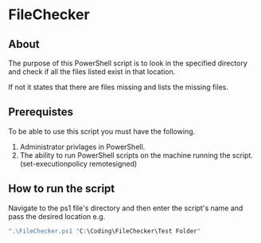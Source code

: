 # FileChecker

## About 
The purpose of this PowerShell script is to look in the specified directory and check if all the files listed exist in that location.

If not it states that there are files missing and lists the missing files.

## Prerequistes
To be able to use this script you must have the following.

1. Administrator privlages in PowerShell.
2. The ability to run PowerShell scripts on the machine running the script.
(set-executionpolicy remotesigned)

## How to run the script
Navigate to the ps1 file's directory and then enter the script's name and pass the desired location e.g.

```PowerShell {cmd="node"}
".\FileChecker.ps1 "C:\Coding\FileChecker\Test Folder"
